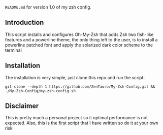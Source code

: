 `README.md` for version 1.0 of my zsh config.

## Introduction ##
This script installs and configures Oh-My-Zsh that adds Zsh two fish-like
features and a powerline theme, the only thing left to the user,
is to install a powerline patched font and apply the
solarized dark color scheme to the terminal 

## Installation ##
The installation is very simple, just clone this repo and run the script:
```
git clone --depth 1 https://github.com/ZenTauro/My-Zsh-Config.git && ./My-Zsh-Config/my-zsh-config.sh 
```

## Disclaimer ##
This is pretty much a personal project so it optimal
performance is not expected. Also, this is the first script that I have written so do it at
your own risk
